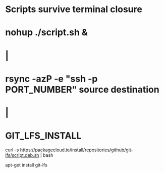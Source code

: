 # Scripts survive terminal closure
# nohup ./script.sh &

# |

# rsync -azP -e "ssh -p PORT_NUMBER" source destination
# |

# GIT_LFS_INSTALL
curl -s https://packagecloud.io/install/repositories/github/git-lfs/script.deb.sh | bash

apt-get install git-lfs

